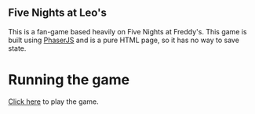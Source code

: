 ## Five Nights at Leo's
This is a fan-game based heavily on Five Nights at Freddy's.  This game is built using
[PhaserJS](http://phaser.io/) and is a pure HTML page, so it has no way to save state.

# Running the game
[Click here](http://jellithorpe.github.io/FNAL/) to play the game.